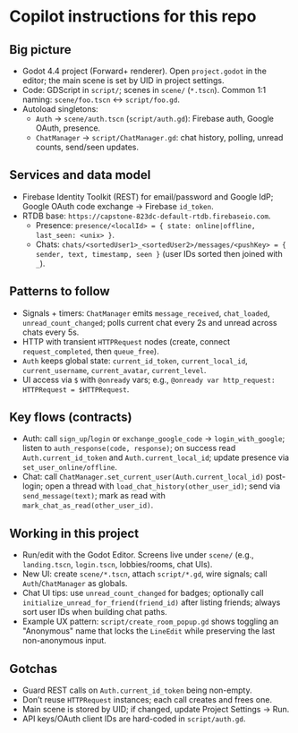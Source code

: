 # Copilot instructions for this repo

## Big picture
- Godot 4.4 project (Forward+ renderer). Open `project.godot` in the editor; the main scene is set by UID in project settings.
- Code: GDScript in `script/`; scenes in `scene/` (`*.tscn`). Common 1:1 naming: `scene/foo.tscn` ↔ `script/foo.gd`.
- Autoload singletons:
  - `Auth` → `scene/auth.tscn` (`script/auth.gd`): Firebase auth, Google OAuth, presence.
  - `ChatManager` → `script/ChatManager.gd`: chat history, polling, unread counts, send/seen updates.

## Services and data model
- Firebase Identity Toolkit (REST) for email/password and Google IdP; Google OAuth code exchange → Firebase `id_token`.
- RTDB base: `https://capstone-823dc-default-rtdb.firebaseio.com`.
  - Presence: `presence/<localId> = { state: online|offline, last_seen: <unix> }`.
  - Chats: `chats/<sortedUser1>_<sortedUser2>/messages/<pushKey> = { sender, text, timestamp, seen }` (user IDs sorted then joined with `_`).

## Patterns to follow
- Signals + timers: `ChatManager` emits `message_received`, `chat_loaded`, `unread_count_changed`; polls current chat every 2s and unread across chats every 5s.
- HTTP with transient `HTTPRequest` nodes (create, connect `request_completed`, then `queue_free`).
- `Auth` keeps global state: `current_id_token`, `current_local_id`, `current_username`, `current_avatar`, `current_level`.
- UI access via `$` with `@onready` vars; e.g., `@onready var http_request: HTTPRequest = $HTTPRequest`.

## Key flows (contracts)
- Auth: call `sign_up`/`login` or `exchange_google_code` → `login_with_google`; listen to `auth_response(code, response)`; on success read `Auth.current_id_token` and `Auth.current_local_id`; update presence via `set_user_online/offline`.
- Chat: call `ChatManager.set_current_user(Auth.current_local_id)` post-login; open a thread with `load_chat_history(other_user_id)`; send via `send_message(text)`; mark as read with `mark_chat_as_read(other_user_id)`.

## Working in this project
- Run/edit with the Godot Editor. Screens live under `scene/` (e.g., `landing.tscn`, `login.tscn`, lobbies/rooms, chat UIs).
- New UI: create `scene/*.tscn`, attach `script/*.gd`, wire signals; call `Auth`/`ChatManager` as globals.
- Chat UI tips: use `unread_count_changed` for badges; optionally call `initialize_unread_for_friend(friend_id)` after listing friends; always sort user IDs when building chat paths.
- Example UX pattern: `script/create_room_popup.gd` shows toggling an "Anonymous" name that locks the `LineEdit` while preserving the last non-anonymous input.

## Gotchas
- Guard REST calls on `Auth.current_id_token` being non-empty.
- Don’t reuse `HTTPRequest` instances; each call creates and frees one.
- Main scene is stored by UID; if changed, update Project Settings → Run.
- API keys/OAuth client IDs are hard-coded in `script/auth.gd`.
